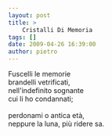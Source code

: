 ```yaml
---
layout: post
title: >
    Cristalli Di Memoria
tags: []
date: 2009-04-26 16:39:00
author: pietro
---
```

Fuscelli le memorie<br/>brandelli vetrificati,<br/>nell'indefinito sognante<br/>cui li ho condannati;<br/><br/>perdonami o antica età,<br/>neppure la luna, più ridere sa.
